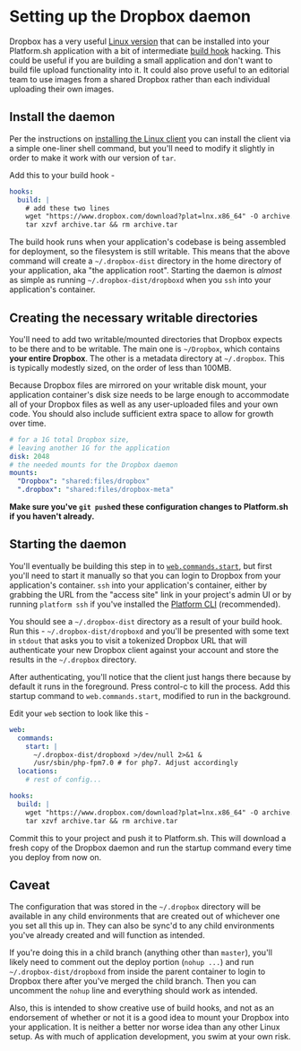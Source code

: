 # Setting up the Dropbox daemon

Dropbox has a very useful [Linux version](https://www.dropbox.com/install-linux) that can be installed into your Platform.sh application with a bit of intermediate [build hook](/configuration/app-containers.html#hooks) hacking.  This could be useful if you are building a small application and don't want to build file upload functionality into it.  It could also prove useful to an editorial team to use images from a shared Dropbox rather than each individual uploading their own images.  

## Install the daemon

Per the instructions on [installing the Linux client](https://www.dropbox.com/install-linux) you can install the client via a simple one-liner shell command, but you'll need to modify it slightly in order to make it work with our version of `tar`.

Add this to your build hook -

```yaml
hooks:
  build: |
    # add these two lines
    wget "https://www.dropbox.com/download?plat=lnx.x86_64" -O archive.tar
    tar xzvf archive.tar && rm archive.tar
```

The build hook runs when your application's codebase is being assembled for deployment, so the filesystem is still writable.  This means that the above command will create a `~/.dropbox-dist` directory in the home directory of your application, aka "the application root".  Starting the daemon is _almost_ as simple as running `~/.dropbox-dist/dropboxd` when you `ssh` into your application's container.

## Creating the necessary writable directories

You'll need to add two writable/mounted directories that Dropbox expects to be there and to be writable.  The main one is `~/Dropbox`, which contains **your entire Dropbox**.  The other is a metadata directory at `~/.dropbox`.  This is typically modestly sized, on the order of less than 100MB.  

Because Dropbox files are mirrored on your writable disk mount, your application container's disk size needs to be large enough to accommodate all of your Dropbox files as well as any user-uploaded files and your own code. You should also include sufficient extra space to allow for growth over time.

```yaml
# for a 1G total Dropbox size, 
# leaving another 1G for the application
disk: 2048
# the needed mounts for the Dropbox daemon
mounts:
  "Dropbox": "shared:files/dropbox"
  ".dropbox": "shared:files/dropbox-meta"
```

**Make sure you've `git push`ed these configuration changes to Platform.sh if you haven't already.**

## Starting the daemon

You'll eventually be building this step in to [`web.commands.start`](/configuration/app-containers.html#commands), but first you'll need to start it manually so that you can login to Dropbox from your application's container.  `ssh` into your application's container, either by grabbing the URL from the "access site" link in your project's admin UI or by running `platform ssh` if you've installed the [Platform CLI](https://docs.platform.sh/overview/cli.html) (recommended).

You should see a `~/.dropbox-dist` directory as a result of your build hook.  Run this - `~/.dropbox-dist/dropboxd` and you'll be presented with some text in `stdout` that asks you to visit a tokenized Dropbox URL that will authenticate your new Dropbox client against your account and store the results in the `~/.dropbox` directory.

After authenticating, you'll notice that the client just hangs there because by default it runs in the foreground.  Press control-c to kill the process.  Add this startup command to `web.commands.start`, modified to run in the background.

Edit your `web` section to look like this -

```yaml
web:
  commands:
    start: |
      ~/.dropbox-dist/dropboxd >/dev/null 2>&1 &
      /usr/sbin/php-fpm7.0 # for php7. Adjust accordingly
  locations:
    # rest of config...

hooks:
  build: |
    wget "https://www.dropbox.com/download?plat=lnx.x86_64" -O archive.tar
    tar xzvf archive.tar && rm archive.tar
```

Commit this to your project and push it to Platform.sh.  This will download a fresh copy of the Dropbox daemon and run the startup command every time you deploy from now on.

## Caveat

The configuration that was stored in the `~/.dropbox` directory will be available in any child environments that are created out of whichever one you set all this up in.  They can also be sync'd to any child environments you've already created and will function as intended.

If you're doing this in a child branch (anything other than `master`), you'll likely need to comment out the deploy portion (`nohup ...`) and run `~/.dropbox-dist/dropboxd` from inside the parent container to login to Dropbox there after you've merged the child branch.  Then you can uncomment the `nohup` line and everything should work as intended.

Also, this is intended to show creative use of build hooks, and not as an endorsement of whether or not it is a good idea to mount your Dropbox into your application.  It is neither a better nor worse idea than any other Linux setup.  As with much of application development, you swim at your own risk.